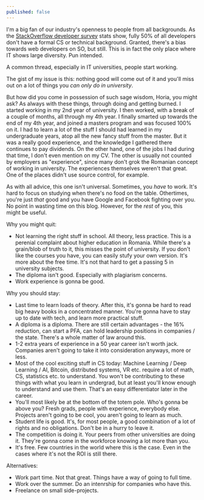 ```yaml
---
published: false
---
```

I'm a big fan of our industry's openness to people from all backgrounds. As the [StackOverflow developer survey](bla) stats show, fully 50% of all developers don't have a formal CS or technical background. Granted, there's a bias towards web developers on SO, but still. This is in fact the only place where IT shows large diversity. Pun intended.

A common thread, especially in IT universities, people start working.

The gist of my issue is this: nothing good will come out of it and you'll miss out on a lot of things you _can only do in university_.

But how did you come in possession of such sage wisdom, Horia, you might ask? As always with these things, through doing and getting burned. I started working in my 2nd year of university. I then worked, with a break of a couple of months, all through my 4th year. I finally smarted up towards the end of my 4th year, and joined a masters program and was focused 100% on it. I had to learn a lot of the stuff I should had learned in my undergraduate years, atop all the new fancy stuff from the master. But it was a really good experience, and the knowledge I gathered there continues to pay dividends. On the other hand, one of the jobs I had during that time, I don't even mention on my CV. The other is usually not counted by employers as "experience", since many don't grok the Romanian concept of working in university. The experiences themselves weren't that great. One of the places didn't use source control, for example.

As with all advice, this one isn't universal. Sometimes, you _have_ to work. It's hard to focus on studying when there's no food on the table. Othertimes, you're just _that_ good and you have Google and Facebook fighting over you. No point in wasting time on this blog. However, for the _rest_ of you, this might be useful.

Why you might quit:

- Not learning the right stuff in school. All theory, less practice. This is a perenial complaint about higher education in Romania. While there's a grain/blob of truth to it, this misses the point of university. If you don't like the courses you have, you can easily stufy your own version. It's more about the free time. It's not that hard to get a passing 5 in university subjects.
- The diploma isn't good. Especially with plagiarism concerns.
- Work experience is gonna be good.

Why you should stay:

- Last time to learn loads of theory. After this, it's gonna be hard to read big heavy books in a concentrated manner. You're gonna have to stay up to date with tech, and learn more practical stuff.
- A diploma is a diploma. There are still certain advantages - the 16% reduction, can start a PFA, can hold leadership positions in companies / the state. There's a whole matter of law around this.
- 1-2 extra years of experience in a 50 year career isn't worth jack. Companies aren't going to take it into consideration anyways, more or less.
- Most of the cool exciting stuff in CS today: Machine Learning / Deep Learning / AI, Bitcoin, distributed systems, VR etc. require a lot of math, CS, statistics etc. to understand. You won't be contributing to these things with what you learn in undergrad, but at least you'll know enough to understand and use them. That's an easy differentiator later in the career.
- You'll most likely be at the bottom of the totem pole. Who's gonna be above you? Fresh grads, people with experience, everybody else. Projects aren't going to be cool, you aren't going to learn as much.
- Student life is good. It's, for most people, a good combination of a lot of rights and no obligations. Don't be in a hurry to leave it.
- The competition is doing it. Your peers from other universities are doing it. They're gonna come in the workforce knowing a lot more than you.
- It's free. Few countries in the world where this is the case. Even in the cases where it's not the ROI is still there.

Alternatives:
- Work part time. Not that great. Things have a way of going to full time.
- Work over the summer. Do an intenrship for companies who have this.
- Freelance on small side-projects.
